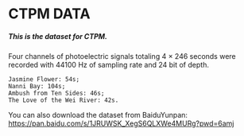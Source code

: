# CTPM DATA

##### This is the dataset for CTPM.

Four channels of photoelectric signals totaling 4 × 246 seconds were recorded with 44100 Hz of sampling rate and 24 bit of depth.

```
Jasmine Flower: 54s; 
Nanni Bay: 104s; 
Ambush from Ten Sides: 46s; 
The Love of the Wei River: 42s. 
```

You can also download the dataset from BaiduYunpan: https://pan.baidu.com/s/1JRUWSK_XegS6QLXWe4MURg?pwd=6amj